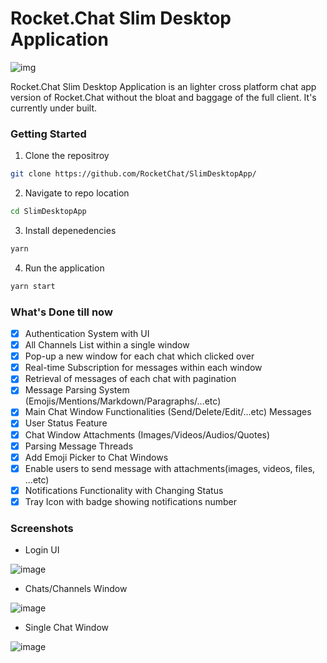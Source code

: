# Rocket.Chat Slim Desktop Application
![img](https://raw.githubusercontent.com/RocketChat/Rocket.Chat.Artwork/master/Logos/2020/png/logo-horizontal-red.png)

Rocket.Chat Slim Desktop Application is an lighter cross platform chat app version of Rocket.Chat without the bloat and baggage of the full client. It's currently under built.

### Getting Started

1. Clone the repositroy
```sh
git clone https://github.com/RocketChat/SlimDesktopApp/
```

2. Navigate to repo location
```sh
cd SlimDesktopApp
```

3. Install depenedencies
```sh
yarn
```
4. Run the application
```sh
yarn start
```

### What's Done till now
- [x] Authentication System with UI
- [x] All Channels List within a single window
- [x] Pop-up a new window for each chat which clicked over
- [x] Real-time Subscription for messages within each window
- [x] Retrieval of messages of each chat with pagination
- [x] Message Parsing System (Emojis/Mentions/Markdown/Paragraphs/...etc)
- [x] Main Chat Window Functionalities (Send/Delete/Edit/...etc) Messages
- [x] User Status Feature
- [x] Chat Window Attachments (Images/Videos/Audios/Quotes)
- [x] Parsing Message Threads
- [x] Add Emoji Picker to Chat Windows
- [x] Enable users to send message with attachments(images, videos, files, ...etc)
- [x] Notifications Functionality with Changing Status
- [x] Tray Icon with badge showing notifications number

### Screenshots

- Login UI

![image](https://user-images.githubusercontent.com/34144004/183989453-0ba19252-82fd-4a66-b3ed-026125dd2094.png)

- Chats/Channels Window

![image](https://user-images.githubusercontent.com/34144004/178370148-5cc8bf5b-6119-4366-86a8-a3efffcef21d.png)

- Single Chat Window

![image](https://user-images.githubusercontent.com/34144004/178370391-26c815b2-3dec-4d8e-a50d-7ad565104452.png)
